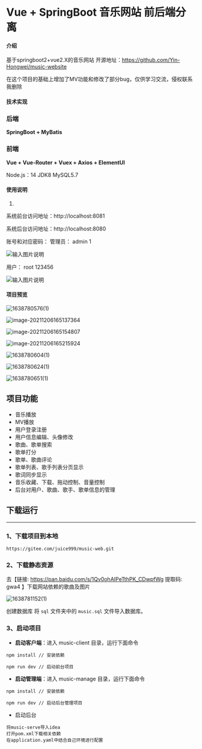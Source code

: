 # Vue + SpringBoot 音乐网站  前后端分离

#### 介绍
基于springboot2+vue2.X的音乐网站
开源地址：https://github.com/Yin-Hongwei/music-website

在这个项目的基础上增加了MV功能和修改了部分bug，仅供学习交流，侵权联系我删除

#### 技术实现
### 后端

**SpringBoot + MyBatis**

### 前端

**Vue + Vue-Router + Vuex + Axios + ElementUI**

Node.js：14
JDK8
MySQL5.7

#### 使用说明

1.  
系统前台访问地址：http://localhost:8081

系统后台访问地址：http://localhost:8080

账号和对应密码：
管理员： admin    1

![输入图片说明](ReadMeResource/1638780017(1).jpg)

用户：  root     123456

![输入图片说明](ReadMeResource/image.png)



#### 项目预览

![1638780576(1)](ReadMeResource/1638780576(1).jpg)

![image-20211206165137364](ReadMeResource/1638780681(1).jpg)

![image-20211206165154807](ReadMeResource/1638780706(1).jpg)

![image-20211206165215924](ReadMeResource/image-20211206165215924.png)

![1638780604(1)](ReadMeResource/1638780604(1).jpg)

![1638780624(1)](ReadMeResource/1638780637(1).jpg)

![1638780651(1)](ReadMeResource/1638780651(1).jpg)

## 项目功能

- 音乐播放
- MV播放
- 用户登录注册
- 用户信息编辑、头像修改
- 歌曲、歌单搜索
- 歌单打分
- 歌单、歌曲评论
- 歌单列表、歌手列表分页显示
- 歌词同步显示
- 音乐收藏、下载、拖动控制、音量控制
- 后台对用户、歌曲、歌手、歌单信息的管理

## 下载运行

------



### 1、下载项目到本地

```
https://gitee.com/juice999/music-web.git
```

### 2、下载静态资源

去【链接: https://pan.baidu.com/s/1Qv0ohAIPeTthPK_CDwpfWg 提取码: gwa4 】下载网站依赖的歌曲及图片

![1638781152(1)](ReadMeResource/1638781152(1).jpg)

创建数据库 将 `sql` 文件夹中的 `music.sql` 文件导入数据库。

### 3、启动项目

- **启动客户端**：进入 music-client 目录，运行下面命令

```
npm install // 安装依赖

npm run dev // 启动前台项目
```

- **启动管理端**：进入 music-manage 目录，运行下面命令

```
npm install // 安装依赖

npm run dev // 启动后台管理项目
```

- 启动后台

```
将music-serve导入idea
打开pom.xml下载相关依赖
在application.yaml中结合自己环境进行配置
```

